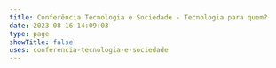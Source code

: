 ```yaml
---
title: Conferência Tecnologia e Sociedade - Tecnologia para quem?
date: 2023-08-16 14:09:03
type: page
showTitle: false
uses: conferencia-tecnologia-e-sociedade
---
```

